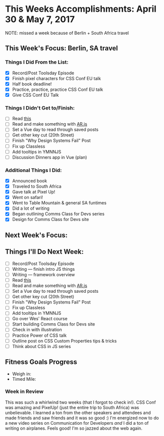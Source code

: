 # This Weeks Accomplishments: April 30 & May 7, 2017

NOTE: missed a week because of Berlin + South Africa travel

## This Week's Focus: Berlin, SA travel

### Things I Did From the List:

- [x] Record/Post Toolsday Episode
- [x] Finish pixel characters for CSS Conf EU talk
- [x] Half book deadline!
- [x] Practice, practice, practice CSS Conf EU talk
- [x] Give CSS Conf EU Talk

### Things I Didn't Get to/Finish:

- [ ] Read [this](https://css-tricks.com/debugging-tips-tricks/)
- [ ] Read and make something with [AR.js](https://medium.com/arjs/augmented-reality-in-10-lines-of-html-4e193ea9fdbf)
- [ ] Set a Vue day to read through saved posts
- [ ] Get other key cut (20th Street)
- [ ] Finish "Why Design Systems Fail" Post
- [ ] Fix up Classless
- [ ] Add tooltips in YMNNJS
- [ ] Discussion Dinners app in Vue (plan)

### Additional Things I Did:

- [x] Announced book
- [x] Traveled to South Africa
- [x] Gave talk at Pixel Up!
- [x] Went on safari!
- [x] Went to Table Mountain & general SA funtimes
- [x] Did a lot of writing
- [x] Began outlining Comms Class for Devs series
- [x] Design for Comms Class for Devs site

## Next Week's Focus: 

## Things I'll Do Next Week:

- [ ] Record/Post Toolsday Episode
- [ ] Writing — finish intro JS things 
- [ ] Writing — framework overview
- [ ] Read [this](https://css-tricks.com/debugging-tips-tricks/)
- [ ] Read and make something with [AR.js](https://medium.com/arjs/augmented-reality-in-10-lines-of-html-4e193ea9fdbf)
- [ ] Set a Vue day to read through saved posts
- [ ] Get other key cut (20th Street)
- [ ] Finish "Why Design Systems Fail" Post
- [ ] Fix up Classless
- [ ] Add tooltips in YMNNJS
- [ ] Go over Wes' React course
- [ ] Start building Comms Class for Devs site
- [ ] Check in with illustration
- [ ] Practice Power of CSS talk
- [ ] Outline post on CSS Custom Properties tips & tricks
- [ ] Think about CSS in JS series

## Fitness Goals Progress

- Weigh in:
- Timed Mile:

### Week in Review

This was such a whirlwind two weeks (that I forgot to check in!). CSS Conf was amazing and PixelUp! (just the entire trip to South Africa) was unbelievable. I learned a ton from the other speakers and attendees and made friends and saw friends and it was so good :) I'm energized now to do a new video series on Communication for Developers *and* I did a ton of writing on airplanes. Feels good! I'm so jazzed about the web again.
